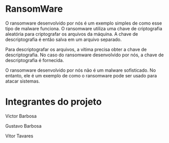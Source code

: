 # RansomWare
O ransomware desenvolvido por nós é um exemplo simples de como esse tipo de malware funciona. O ransomware utiliza uma chave de criptografia aleatória para criptografar os arquivos da máquina. A chave de descriptografia é então salva em um arquivo separado.

Para descriptografar os arquivos, a vítima precisa obter a chave de descriptografia. No caso do ransomware desenvolvido por nós, a chave de descriptografia é fornecida.

O ransomware desenvolvido por nós não é um malware sofisticado. No entanto, ele é um exemplo de como o ransomware pode ser usado para atacar sistemas.

# Integrantes do projeto
Victor Barbosa

Gustavo Barbosa

Vitor Tavares
